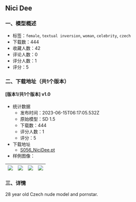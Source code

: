## Nici Dee
### 一、模型概述

- 标签：`female`, `textual inversion`, `woman`, `celebrity`, `czech`
- 下载数：444
- 收藏人数：42
- 评论人数：0
- 评分人数：1
- 评分：5

### 二、下载地址（共1个版本）

#### [版本1/共1个版本] v1.0

- 统计数据
  - 发布时间：2023-06-15T06:17:05.532Z
  - 原始模型：SD 1.5
  - 下载数：444
  - 评分人数：1
  - 评分：5
- 下载地址
  - [S056_NiciDee.pt](https://civitai.com/api/download/models/82948)
- 样例图像：

| <img src="https://image.civitai.com/xG1nkqKTMzGDvpLrqFT7WA/d958f982-7867-4785-97bb-559beabc8a2a/width=450/934388.jpeg" /> | <img src="https://image.civitai.com/xG1nkqKTMzGDvpLrqFT7WA/f65be02d-4193-46aa-89bc-d630c49b9b96/width=450/934389.jpeg" /> | <img src="https://image.civitai.com/xG1nkqKTMzGDvpLrqFT7WA/eb03dbe6-b3d5-4081-83bd-044996fb9c9d/width=450/934391.jpeg" /> | <img src="https://image.civitai.com/xG1nkqKTMzGDvpLrqFT7WA/e1cfc088-1d9e-4ab7-bc76-81b4ad514e1e/width=450/934395.jpeg" /> |
| ---- | ---- | ---- | ---- |


### 三、详情
<p>28 year old Czech nude model and pornstar. </p>